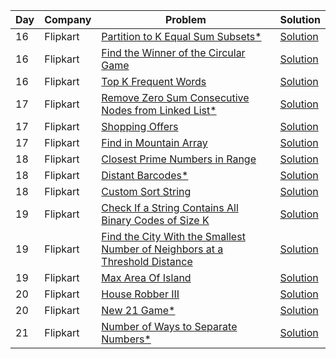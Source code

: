 | Day | Company  | Problem                                                                                                                                                                                   | Solution                                                                                                                                                                     |
| --- | -------- | ----------------------------------------------------------------------------------------------------------------------------------------------------------------------------------------- | ---------------------------------------------------------------------------------------------------------------------------------------------------------------------------- |
| 16  | Flipkart | [ Partition to K Equal Sum Subsets\* ](https://leetcode.com/problems/partition-to-k-equal-sum-subsets/)                                                                                   | [Solution](https://github.com/vickyguptaa7/6_Companies_30_Days_Challenge/blob/main/Flipkart/Partition_to_K_Equal_Sum_Subsets.cpp)                                            |
| 16  | Flipkart | [ Find the Winner of the Circular Game ](https://leetcode.com/problems/find-the-winner-of-the-circular-game/)                                                                             | [Solution](https://github.com/vickyguptaa7/6_Companies_30_Days_Challenge/blob/main/Flipkart/Find_the_Winner_of_the_Circular_Game.cpp)                                        |
| 16  | Flipkart | [ Top K Frequent Words ](https://leetcode.com/problems/top-k-frequent-words/)                                                                                                             | [Solution](https://github.com/vickyguptaa7/6_Companies_30_Days_Challenge/blob/main/Flipkart/Top_K_Frequent_Words.cpp)                                                        |
| 17  | Flipkart | [ Remove Zero Sum Consecutive Nodes from Linked List\* ](https://leetcode.com/problems/remove-zero-sum-consecutive-nodes-from-linked-list/)                                               | [Solution](https://github.com/vickyguptaa7/6_Companies_30_Days_Challenge/blob/main/Flipkart/Remove_Zero_Sum_Consecutive_Nodes_from_List.cpp)                                 |
| 17  | Flipkart | [ Shopping Offers ](https://leetcode.com/problems/shopping-offers/)                                                                                                                       | [Solution](https://github.com/vickyguptaa7/6_Companies_30_Days_Challenge/blob/main/Flipkart/Shopping_Offers.cpp)                                                             |
| 17  | Flipkart | [ Find in Mountain Array ](https://leetcode.com/problems/find-in-mountain-array/)                                                                                                         | [Solution](https://github.com/vickyguptaa7/6_Companies_30_Days_Challenge/blob/main/Flipkart/Find_in_Mountain_Array.cpp)                                                      |
| 18  | Flipkart | [ Closest Prime Numbers in Range ](https://leetcode.com/problems/closest-prime-numbers-in-range/)                                                                                         | [Solution](https://github.com/vickyguptaa7/6_Companies_30_Days_Challenge/blob/main/Flipkart/Closest_Prime_Numbers_in_Range.cpp)                                              |
| 18  | Flipkart | [ Distant Barcodes\* ](https://leetcode.com/problems/closest-prime-numbers-in-range/)                                                                                                     | [Solution](https://github.com/vickyguptaa7/6_Companies_30_Days_Challenge/blob/main/Flipkart/Distant_Barcodes.cpp)                                                            |
| 18  | Flipkart | [ Custom Sort String ](https://leetcode.com/problems/custom-sort-string/)                                                                                                                 | [Solution](https://github.com/vickyguptaa7/6_Companies_30_Days_Challenge/blob/main/Flipkart/Custom_Sort_String.cpp)                                                          |
| 19  | Flipkart | [ Check If a String Contains All Binary Codes of Size K ](https://leetcode.com/problems/check-if-a-string-contains-all-binary-codes-of-size-k/)                                           | [Solution](https://github.com/vickyguptaa7/6_Companies_30_Days_Challenge/blob/main/Flipkart/Check_If_a_String_Contains_All_Binary_Codes_of_Size_K.cpp)                       |
| 19  | Flipkart | [Find the City With the Smallest Number of Neighbors at a Threshold Distance](https://leetcode.com/problems/find-the-city-with-the-smallest-number-of-neighbors-at-a-threshold-distance/) | [Solution](https://github.com/vickyguptaa7/6_Companies_30_Days_Challenge/blob/main/Flipkart/Find_the_City_With_the_Smallest_Number_of_Neighbors_at_a_Threshold_Distance.cpp) |
| 19  | Flipkart | [Max Area Of Island](https://leetcode.com/problems/max-area-of-island/)                                                                                                                   | [Solution](https://github.com/vickyguptaa7/6_Companies_30_Days_Challenge/blob/main/Flipkart/Max_Area_Of_Island.cpp)                                                          |
| 20  | Flipkart | [House Robber III](https://leetcode.com/problems/house-robber-iii/)                                                                                                                       | [Solution](https://github.com/vickyguptaa7/6_Companies_30_Days_Challenge/blob/main/Flipkart/House_Robber_III.cpp)                                                            |
| 20  | Flipkart | [ New 21 Game* ](https://leetcode.com/problems/new-21-game/)                                                                                                                             | [Solution](https://github.com/vickyguptaa7/6_Companies_30_Days_Challenge/blob/main/Flipkart/New_21_Game.cpp)                                                                 |
| 21  | Flipkart | [ Number of Ways to Separate Numbers* ](https://leetcode.com/problems/number-of-ways-to-separate-numbers/)                                                                                                      | [Solution](https://github.com/vickyguptaa7/6_Companies_30_Days_Challenge/blob/main/Flipkart/Number_of_Ways_to_Seperate_Numbers.cpp)                                                   |
